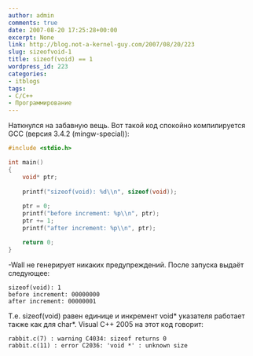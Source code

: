 ```yaml
---
author: admin
comments: true
date: 2007-08-20 17:25:28+00:00
excerpt: None
link: http://blog.not-a-kernel-guy.com/2007/08/20/223
slug: sizeofvoid-1
title: sizeof(void) == 1
wordpress_id: 223
categories:
- itblogs
tags:
- C/C++
- Программирование
---
```


Наткнулся на забавную вещь. Вот такой код спокойно компилируется GCC (версия 3.4.2 (mingw-special)):



```cpp
#include <stdio.h>

int main()
{
    void* ptr;
    
    printf("sizeof(void): %d\\n", sizeof(void));
    
    ptr = 0;
    printf("before increment: %p\\n", ptr);
    ptr += 1;
    printf("after increment: %p\\n", ptr);

    return 0;
}
```



<!-- more -->-Wall не генерирует никаких предупреждений. После запуска выдаёт следующее:



```no-highlight
sizeof(void): 1
before increment: 00000000
after increment: 00000001
```



Т.е. sizeof(void) равен единице и инкремент void* указателя работает также как для char*. Visual C++ 2005 на этот код говорит:



```no-highlight
rabbit.c(7) : warning C4034: sizeof returns 0
rabbit.c(11) : error C2036: 'void *' : unknown size
```





